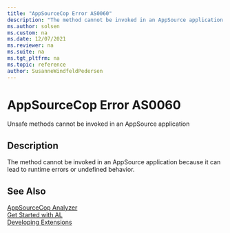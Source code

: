 ```yaml
---
title: "AppSourceCop Error AS0060"
description: "The method cannot be invoked in an AppSource application because it can lead to runtime errors or undefined behavior."
ms.author: solsen
ms.custom: na
ms.date: 12/07/2021
ms.reviewer: na
ms.suite: na
ms.tgt_pltfrm: na
ms.topic: reference
author: SusanneWindfeldPedersen
---
```

[//]: # (START>DO_NOT_EDIT)
[//]: # (IMPORTANT:Do not edit any of the content between here and the END>DO_NOT_EDIT.)
[//]: # (Any modifications should be made in the .xml files in the ModernDev repo.)
# AppSourceCop Error AS0060
Unsafe methods cannot be invoked in an AppSource application

## Description
The method cannot be invoked in an AppSource application because it can lead to runtime errors or undefined behavior.

[//]: # (IMPORTANT: END>DO_NOT_EDIT)
## See Also  
[AppSourceCop Analyzer](appsourcecop.md)  
[Get Started with AL](../devenv-get-started.md)  
[Developing Extensions](../devenv-dev-overview.md)  